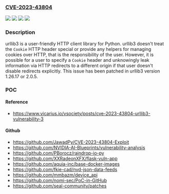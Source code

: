 ### [CVE-2023-43804](https://cve.mitre.org/cgi-bin/cvename.cgi?name=CVE-2023-43804)
![](https://img.shields.io/static/v1?label=Product&message=urllib3&color=blue)
![](https://img.shields.io/static/v1?label=Version&message=%3C%201.26.17%20&color=brightgreen)
![](https://img.shields.io/static/v1?label=Version&message=%3E%3D%202.0.0%2C%20%3C%202.0.6%20&color=brightgreen)
![](https://img.shields.io/static/v1?label=Vulnerability&message=CWE-200%3A%20Exposure%20of%20Sensitive%20Information%20to%20an%20Unauthorized%20Actor&color=brightgreen)

### Description

urllib3 is a user-friendly HTTP client library for Python. urllib3 doesn't treat the `Cookie` HTTP header special or provide any helpers for managing cookies over HTTP, that is the responsibility of the user. However, it is possible for a user to specify a `Cookie` header and unknowingly leak information via HTTP redirects to a different origin if that user doesn't disable redirects explicitly. This issue has been patched in urllib3 version 1.26.17 or 2.0.5.

### POC

#### Reference
- https://www.vicarius.io/vsociety/posts/cve-2023-43804-urllib3-vulnerability-3

#### Github
- https://github.com/JawadPy/CVE-2023-43804-Exploit
- https://github.com/NVIDIA-AI-Blueprints/vulnerability-analysis
- https://github.com/PBorocz/raindrop-io-py
- https://github.com/XXRadeonXFX/flask-vuln-app
- https://github.com/aquia-inc/base-docker-images
- https://github.com/fkie-cad/nvd-json-data-feeds
- https://github.com/mmbazm/device_api
- https://github.com/nomi-sec/PoC-in-GitHub
- https://github.com/seal-community/patches

